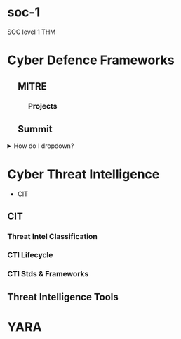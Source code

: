 # soc-1
SOC level 1 THM

<h1>Cyber Defence Frameworks</h1>
<ul>
<h2>MITRE</h2>
<ul>
<h3>Projects</h3>
</ul>
<h2>Summit</h2>
</ul>

<details>
<summary>How do I dropdown?</summary>
<br>
This is how you dropdown.
</details>


<h1>Cyber Threat Intelligence</h1>
<ul>
<li>CIT</li>
</ul>
<h2>CIT</h2>

<h3>Threat Intel Classification</h3>
<h3>CTI Lifecycle</h3>
<h3>CTI Stds & Frameworks</h3>

<h2>Threat Intelligence Tools</h2>

<h1>YARA</h1>





